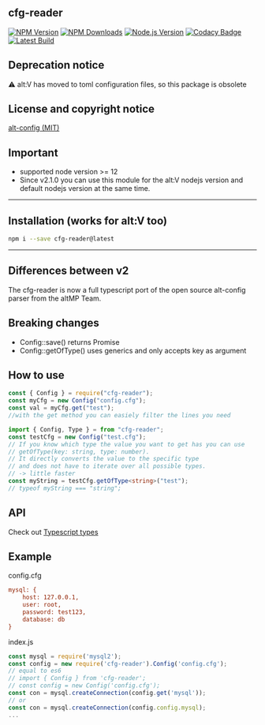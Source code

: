 ﻿## cfg-reader

[![NPM Version][npm-image]][npm-url]
[![NPM Downloads][downloads-image]][downloads-url]
[![Node.js Version][node-version-image]][node-version-url]
[![Codacy Badge](https://app.codacy.com/project/badge/Grade/aec7d7510bb34f138b70c304818945e4)](https://www.codacy.com/gh/Timo972/cfg-reader/dashboard?utm_source=github.com&utm_medium=referral&utm_content=Timo972/cfg-reader&utm_campaign=Badge_Grade)
[![Latest Build](https://github.com/Timo972/cfg-reader/actions/workflows/npm-publish.yml/badge.svg)](https://github.com/Timo972/cfg-reader/actions/workflows/npm-publish.yml)

## Deprecation notice
⚠️ alt:V has moved to toml configuration files, so this package is obsolete

## License and copyright notice

[alt-config (MIT)](https://github.com/altmp/alt-config)

## Important
- supported node version >= 12
- Since v2.1.0 you can use this module for the alt:V nodejs version and default nodejs version at the same time.
---
## Installation (works for alt:V too)

```bash
npm i --save cfg-reader@latest
```
---
## Differences between v2
The cfg-reader is now a full typescript port of the open source alt-config parser from the altMP Team.  

## Breaking changes
- Config::save() returns Promise<void>
- Config::getOfType() uses generics and only accepts key as argument

## How to use

```js
const { Config } = require("cfg-reader");
const myCfg = new Config("config.cfg");
const val = myCfg.get("test");
//with the get method you can easiely filter the lines you need
```

```ts
import { Config, Type } = from "cfg-reader";
const testCfg = new Config("test.cfg");
// If you know which type the value you want to get has you can use
// getOfType(key: string, type: number).
// It directly converts the value to the specific type
// and does not have to iterate over all possible types.
// -> little faster
const myString = testCfg.getOfType<string>("test");
// typeof myString === "string";
```

## API
Check out [Typescript types](types/index.d.ts)

## Example

config.cfg

```cfg
mysql: {
    host: 127.0.0.1,
    user: root,
    password: test123,
    database: db
}
```

index.js

```js
const mysql = require('mysql2');
const config = new require('cfg-reader').Config('config.cfg');
// equal to es6
// import { Config } from 'cfg-reader';
// const config = new Config('config.cfg');
const con = mysql.createConnection(config.get('mysql'));
// or
const con = mysql.createConnection(config.config.mysql);
...
```

[npm-image]: https://img.shields.io/npm/v/cfg-reader.svg
[npm-url]: https://npmjs.org/package/cfg-reader
[node-version-image]: http://img.shields.io/node/v/cfg-reader.svg
[node-version-url]: http://nodejs.org/download/
[downloads-image]: https://img.shields.io/npm/dm/cfg-reader.svg
[downloads-url]: https://npmjs.org/package/cfg-reader
